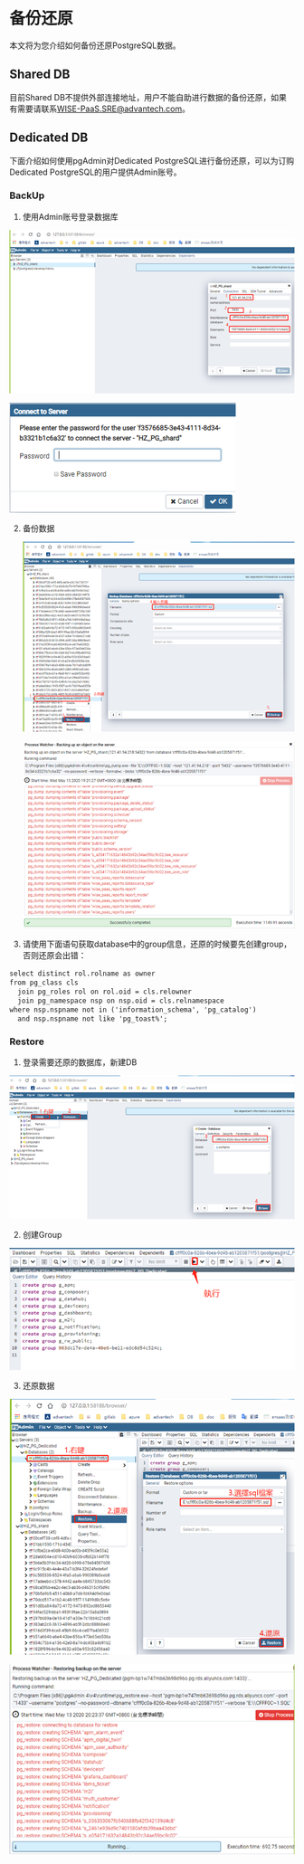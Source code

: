# 备份还原

本文将为您介绍如何备份还原PostgreSQL数据。

## Shared DB

目前Shared DB不提供外部连接地址，用户不能自助进行数据的备份还原，如果有需要请联系[WISE-PaaS.SRE@advantech.com](mailto:WISE-PaaS.SRE@advantech.com)。

## Dedicated DB
下面介绍如何使用pgAdmin对Dedicated PostgreSQL进行备份还原，可以为订购Dedicated PostgreSQL的用户提供Admin账号。

### BackUp

1. 使用Admin账号登录数据库

![image-20200612172002733](../uploads/images/PostgreSQL/image-20200612172002733.png)

![image-20200612172017777](../uploads/images/PostgreSQL/image-20200612172017777.png)

2. 备份数据

   ![image-20200612172110723](../uploads/images/PostgreSQL/image-20200612172110723.png)

   ![image-20200612172128239](../uploads/images/PostgreSQL/image-20200612172128239.png)

3. 请使用下面语句获取database中的group信息，还原的时候要先创建group，否则还原会出错：
```
select distinct rol.rolname as owner
from pg_class cls
  join pg_roles rol on rol.oid = cls.relowner
  join pg_namespace nsp on nsp.oid = cls.relnamespace
where nsp.nspname not in ('information_schema', 'pg_catalog')
  and nsp.nspname not like 'pg_toast%';
```

 ### Restore

 1. 登录需要还原的数据库，新建DB

   ![image-20200612172308843](../uploads/images/PostgreSQL/image-20200612172308843.png)

 2. 创建Group

   ![image-20200612172441714](../uploads/images/PostgreSQL/image-20200612172441714.png)

 3. 还原数据

![image-20200612172159662](../uploads/images/PostgreSQL/image-20200612172159662.png)

![image-20200612172213709](../uploads/images/PostgreSQL/image-20200612172213709.png)
